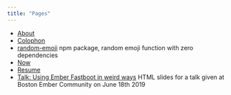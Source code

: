 ```yaml
---
title: "Pages"
---
```


- [About](/about/)
- [Colophon](/colophon/)
- [random-emoji](/random-emoji/) npm package, random emoji function with zero dependencies
- [Now](/now/)
- [Resume](/resume/)
- [Talk: Using Ember Fastboot in weird ways](/talk-using-ember-fastboot-in-weird-ways/) HTML slides for a talk given at Boston Ember Community on June 18th 2019
